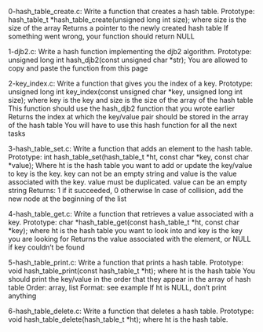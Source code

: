 0-hash_table_create.c: Write a function that creates a hash table.
Prototype: hash_table_t *hash_table_create(unsigned long int size);
where size is the size of the array
Returns a pointer to the newly created hash table
If something went wrong, your function should return NULL

1-djb2.c: Write a hash function implementing the djb2 algorithm.
Prototype: unsigned long int hash_djb2(const unsigned char *str);
You are allowed to copy and paste the function from this page

2-key_index.c: Write a function that gives you the index of a key.
Prototype: unsigned long int key_index(const unsigned char *key, unsigned long int size);
where key is the key
and size is the size of the array of the hash table
This function should use the hash_djb2 function that you wrote earlier
Returns the index at which the key/value pair should be stored in the array of the hash table
You will have to use this hash function for all the next tasks

3-hash_table_set.c: Write a function that adds an element to the hash table.
Prototype: int hash_table_set(hash_table_t *ht, const char *key, const char *value);
Where ht is the hash table you want to add or update the key/value to
key is the key. key can not be an empty string
and value is the value associated with the key. value must be duplicated. value can be an empty string
Returns: 1 if it succeeded, 0 otherwise
In case of collision, add the new node at the beginning of the list

4-hash_table_get.c: Write a function that retrieves a value associated with a key.
Prototype: char *hash_table_get(const hash_table_t *ht, const char *key);
where ht is the hash table you want to look into
and key is the key you are looking for
Returns the value associated with the element, or NULL if key couldn’t be found

5-hash_table_print.c: Write a function that prints a hash table.
Prototype: void hash_table_print(const hash_table_t *ht);
where ht is the hash table
You should print the key/value in the order that they appear in the array of hash table
Order: array, list
Format: see example
If ht is NULL, don’t print anything

6-hash_table_delete.c: Write a function that deletes a hash table.
Prototype: void hash_table_delete(hash_table_t *ht);
where ht is the hash table.
